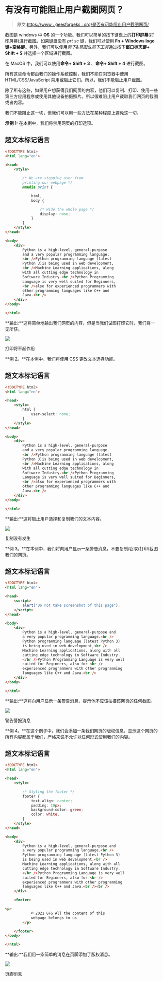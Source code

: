 # 有没有可能阻止用户截图网页？

> 原文:[https://www . geesforgeks . org/是否有可能阻止用户截图网页/](https://www.geeksforgeeks.org/is-it-possible-to-prevent-users-from-taking-screenshots-of-webpage/)

截图是 windows 中 **OS** 的一个功能。我们可以简单的按下键盘上的**打印屏幕**(打印屏幕)进行截图。如果键盘没有 *prt sc* 键，我们可以使用 **Fn + Windows logo 键+空格键**。另外，我们可以使用*剪下&草图*或*剪下工具*通过按下**窗口标志键+ Shift + S** 并选择一个区域进行截图。

在 MacOS 中，我们可以使用**命令+ Shift + 3** 、**命令+ Shift + 4** 进行截图。

所有这些命令都由我们的操作系统控制，我们不能在浏览器中使用 HTML/CSS/JavaScript 禁用或阻止它们。所以，我们不能阻止用户截图。

除了所有这些，如果用户想获得我们网页的内容，他们可以复制、打印、使用一些第三方应用程序或使用其他设备拍摄照片。所以很难阻止用户截取我们网页的截图或者内容。

我们不能阻止这一切，但我们可以用一些方法在某种程度上避免这一切。

**示例 1:** 在本例中，我们将禁用网页的打印选项。

## 超文本标记语言

```html
<!DOCTYPE html>
<html lang="en">

<head>
    <style>

        /* We are stopping user from
        printing our webpage */
        @media print {

            html,
            body {

                /* Hide the whole page */
                display: none;
            }
        }
    </style>
</head>

<body>
    <div>
        Python is a high-level, general-purpose
        and a very popular programming language.
        <br />Python programming language (latest
        Python 3)is being used in web development,
        <br />Machine Learning applications, along
        with all cutting edge technology in
        Software Industry.<br />Python Programming
        Language is very well suited for Beginners,
        <br />also for experienced programmers with
        other programming languages like C++ and
        Java.<br />
    </div>
</body>

</html>
```

**输出:**这将简单地输出我们网页的内容，但是当我们试图打印它时，我们将一无所获。

![](img/d3563ff1b8d32db2dbeef4269c6d0ae3.png)

打印将不起作用

**例 2。**在本例中，我们将使用 CSS 更改文本选择功能。

## 超文本标记语言

```html
<!DOCTYPE html>
<html lang="en">

<head>
    <style>
        html {
            user-select: none;
        }
    </style>
</head>

<body>
    <div>
        Python is a high-level, general-purpose
        and a very popular programming language.
        <br />Python programming language (latest
        Python 3)is being used in web development,
        <br />Machine Learning applications, along
        with all cutting edge technology in
        Software Industry.<br />Python Programming
        Language is very well suited for Beginners,
        <br />also for experienced programmers with
        other programming languages like C++ and
        Java.<br />
    </div>
</body>

</html>
```

**输出:**这将阻止用户选择和复制我们的文本内容。

![](img/4418e9b37be51b3295815e48fe8d77d0.png)

复制没有发生

**例 3。**在本例中，我们将向用户显示一条警告消息，不要复制/窃取/打印/截图我们的网页。

## 超文本标记语言

```html
<!DOCTYPE html>
<html lang="en">

<head>
    <script>
        alert("Do not take screenshot of this page");
    </script>
</head>

<body>
    <div>
        Python is a high-level, general-purpose and
        a very popular programming language.<br />
        Python programming language (latest Python 3)
        is being used in web development,<br />
        Machine Learning applications, along with all
        cutting edge technology in Software Industry.
        </br />Python Programming Language is very well
        suited for Beginners, also for <br />
        experienced programmers with other programming
        languages like C++ and Java.<br />
    </div>
</body>

</html>
```

**输出:**这将向用户显示一条警告消息，提示他不应该拍摄该网页的任何截图。

![](img/29ba38cad740cac959beb91c1d09bb31.png)

警告警报消息

**例 4。**在这个例子中，我们会添加一条我们网页的版权信息，显示这个网页的所有内容都属于我们，严格来说不允许以任何形式使用我们的内容。

## 超文本标记语言

```html
<!DOCTYPE html>
<html lang="en">

<head>
    <style>

        /* Styling the footer */
        footer {
            text-align: center;
            padding: 10px;
            background-color: green;
            color: white;
        }
    </style>
</head>

<body>
    <div>
        Python is a high-level, general-purpose and
        a very popular programming language.<br />
        Python programming language (latest Python 3)
        is being used in web development,<br />
        Machine Learning applications, along with all
        cutting edge technology in Software Industry.
        </br />Python Programming Language is very well
        suited for Beginners, also for <br />
        experienced programmers with other programming
        languages like C++ and Java.<br /><br />
    </div>

    <footer>

<p>
            © 2021 GFG All the content of this
            webpage belongs to us
        </p>

    </footer>
</body>

</html>
```

**输出:**我们用一条简单的消息在页脚添加了版权消息。

![](img/24f8768788d22535a5bc136bce9b182e.png)

页脚消息